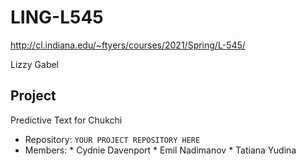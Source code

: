 # LING-L545

http://cl.indiana.edu/~ftyers/courses/2021/Spring/L-545/

Lizzy Gabel

## Project

Predictive Text for Chukchi

* Repository: `YOUR PROJECT REPOSITORY HERE`
* Members: 
	  * Cydnie Davenport
	  * Emil Nadimanov
	  * Tatiana Yudina
